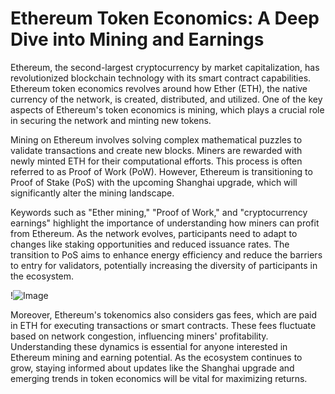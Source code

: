 # Ethereum Token Economics: A Deep Dive into Mining and Earnings

Ethereum, the second-largest cryptocurrency by market capitalization, has revolutionized blockchain technology with its smart contract capabilities. Ethereum token economics revolves around how Ether (ETH), the native currency of the network, is created, distributed, and utilized. One of the key aspects of Ethereum's token economics is mining, which plays a crucial role in securing the network and minting new tokens.

Mining on Ethereum involves solving complex mathematical puzzles to validate transactions and create new blocks. Miners are rewarded with newly minted ETH for their computational efforts. This process is often referred to as Proof of Work (PoW). However, Ethereum is transitioning to Proof of Stake (PoS) with the upcoming Shanghai upgrade, which will significantly alter the mining landscape.

Keywords such as "Ether mining," "Proof of Work," and "cryptocurrency earnings" highlight the importance of understanding how miners can profit from Ethereum. As the network evolves, participants need to adapt to changes like staking opportunities and reduced issuance rates. The transition to PoS aims to enhance energy efficiency and reduce the barriers to entry for validators, potentially increasing the diversity of participants in the ecosystem.

!![Image](https://github.com/user-attachments/assets/590b50a7-4459-4e76-8a31-559aed223621)

Moreover, Ethereum's tokenomics also considers gas fees, which are paid in ETH for executing transactions or smart contracts. These fees fluctuate based on network congestion, influencing miners' profitability. Understanding these dynamics is essential for anyone interested in Ethereum mining and earning potential. As the ecosystem continues to grow, staying informed about updates like the Shanghai upgrade and emerging trends in token economics will be vital for maximizing returns.